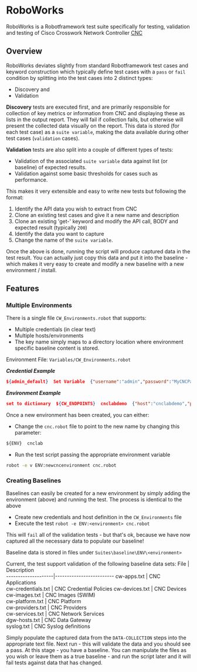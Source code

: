 # RoboWorks
RoboWorks is a Robotframework test suite specifically for testing, validation and testing of Cisco Crosswork Network Controller [CNC](https://www.cisco.com/c/en/us/products/collateral/cloud-systems-management/crosswork-network-automation/solution-overview-c22-739633.html)
## Overview
RoboWorks deviates slightly from standard Robotframework test cases and keyword construction which typically define test cases with a `pass` or `fail` condition by splitting into the test cases into 2 distinct types:
- Discovery
and
- Validation

**Discovery** tests are executed first, and are primarily responsible for collection of key metrics or information from CNC and displaying these as lists in the output report. They will fail if collection fails, but otherwise will present the collected data visually on the report.
This data is stored (for each test case) as a `suite variable`, making the data available during other test cases (`validation` cases).

**Validation** tests are also split into a couple of different types of tests:
* Validation of the associated `suite variable` data against list (or baseline) of expected results. 
* Validation against some basic thresholds for cases such as performance.

This makes it very extensible and easy to write new tests but following the format:
1. Identify the API data you wish to extract from CNC
1. Clone an existing test cases and give it a new name and description
1. Clone an existing 'get-' keyword and modify the API call, BODY and expected result (typically `200`)
1. Identify the data you want to capture
1. Change the name of the `suite variable`. 

Once the above is done, running the script will produce captured data in the test result. You can actually just copy this data and put it into the baseline - which makes it very easy to create and modify a new baseline with a new environment / install.

## Features
### Multiple Environments
There is a single file `CW_Environments.robot` that supports:
- Multiple credentials (in clear text)
- Multiple hosts/environments
- The key name simply maps to a directory location where environment specific baseline content is stored.

Environment File: `Variables/CW_Environments.robot`

***Credential Example***
```json
${admin_default}  Set Variable	{"username":"admin","password":"MyCNCPasswordGoesHere"}
```
     
***Environment Example***
```json
set to dictionary  ${CW_ENDPOINTS}  cnclabdemo  {"host":"cnclabdemo","protocol":"https","port":"30605","auth":${admin_default}}
```
Once a new environment has been created, you can either:
- Change the `cnc.robot` file to point to the new name by changing this parameter:
```html
${ENV}	cnclab
```
- Run the test script passing the appropriate environment variable
```bash
robot -e v ENV:newcncenvironment cnc.robot
```

### Creating Baselines
Baselines can easily be created for a new environment by simply adding the environment (above) and running the test. The process is identical to the above
- Create new credentials and host definition in the `CW_Environments` file
- Execute the test `robot -e ENV:<environment> cnc.robot`

This will `fail` all of the validation tests - but that's ok, because we have now captured all the necessary data to populate our baseline!

Baseline data is stored in files under `Suites\baseline\ENV\<environment>`

Current, the test support validation of the following baseline data sets:
 File               | Description             
--------------------|-------------------------
 cw-apps.txt        | CNC Applications        
 cw-credentials.txt | CNC Credential Policies 
 cw-devices.txt     | CNC Devices             
 cw-images.txt      | CNC Images (SWIM)       
 cw-platform.txt    | CNC Platform            
 cw-providers.txt   | CNC Providers           
 cw-services.txt    | CNC Network Services    
 dgw-hosts.txt      | CNC Data Gateway        
 syslog.txt         | CNC Syslog definitions  

Simply populate the captured data from the `DATA-COLLECTION` steps into the appropriate text file. Next run - this will validate the data and you should see a pass. 
At this stage - you have a baseline. You can manipulate the files as you wish or leave them as a true baseline -  and run the script later and it will fail tests against data that has changed. 
   



